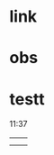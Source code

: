 # link

# obs

# testt
11:37

|     |     |
| --- | --- |
|     |     |
|     |     |


|       |       |
| ----- | ----- |